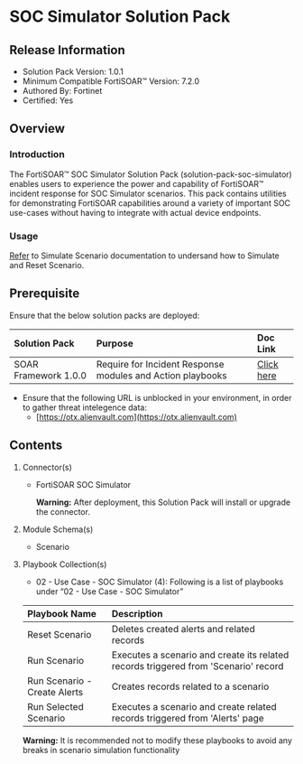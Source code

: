 # SOC Simulator Solution Pack

## Release Information

- Solution Pack Version: 1.0.1
- Minimum Compatible FortiSOAR™ Version: 7.2.0
- Authored By: Fortinet
- Certified: Yes

## Overview

### Introduction

The FortiSOAR™ SOC Simulator Solution Pack (solution-pack-soc-simulator) enables users to experience the power and capability of FortiSOAR™ incident response for SOC Simulator scenarios. This pack contains utilities for demonstrating FortiSOAR capabilities around a variety of important SOC use-cases without having to integrate with actual device endpoints.

### Usage

[Refer](https://github.com/fortinet-fortisoar/solution-pack-soc-simulator/blob/develop/docs/solution-pack-guide.md) to Simulate Scenario documentation to undersand how to Simulate and Reset Scenario.

## Prerequisite

Ensure that the below solution packs are deployed:

**Solution Pack**|**Purpose**|**Doc Link**|
| :- | :- | :- |
|SOAR Framework 1.0.0|Require for Incident Response modules and Action playbooks|[Click here](https://github.com/fortinet-fortisoar/solution-pack-soar-framework/blob/develop/README.md)|


- Ensure that the following URL is unblocked in your environment, in order to gather threat intelegence data:
  - [https://otx.alienvault.com](https://otx.alienvault.com)

## Contents

1. Connector(s)

    - FortiSOAR SOC Simulator

        **Warning:** After deployment, this Solution Pack will install or upgrade the connector.

2. Module Schema(s)
    - Scenario

3. Playbook Collection(s)
    - 02 - Use Case - SOC Simulator (4):
Following is a list of playbooks under “02 - Use Case - SOC Simulator”

    |**Playbook Name**|**Description**
    | :- | :- |
    |Reset Scenario|Deletes created alerts and related records|
    |Run Scenario|Executes a scenario and create its related records triggered from 'Scenario' record|
    |Run Scenario - Create Alerts|Creates records related to a scenario|
    |Run Selected Scenario|Executes a scenario and create related records triggered from 'Alerts' page|

    **Warning:** It is recommended not to modify these playbooks to avoid any breaks in scenario simulation functionality
